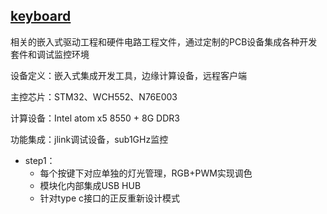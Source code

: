 ﻿## [keyboard](https://github.com/lite-life/elite) 


相关的嵌入式驱动工程和硬件电路工程文件，通过定制的PCB设备集成各种开发套件和调试监控环境


设备定义：嵌入式集成开发工具，边缘计算设备，远程客户端

主控芯片：STM32、WCH552、N76E003

计算设备：Intel atom x5 8550 + 8G DDR3

功能集成：jlink调试设备，sub1GHz监控


- step1：
	* 每个按键下对应单独的灯光管理，RGB+PWM实现调色
	* 模块化内部集成USB HUB
	* 针对type c接口的正反重新设计模式